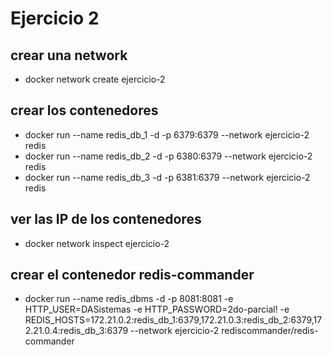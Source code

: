 Ejercicio 2
=============
crear una network
-----------------
- docker network create ejercicio-2

crear los contenedores
---------------------
- docker run --name redis_db_1 -d -p 6379:6379 --network ejercicio-2 redis
- docker run --name redis_db_2 -d -p 6380:6379 --network ejercicio-2 redis
- docker run --name redis_db_3 -d -p 6381:6379 --network ejercicio-2 redis

ver las IP de los contenedores
-----------------------------
- docker network inspect ejercicio-2 

crear el contenedor redis-commander
-----------------------------------
- docker run --name redis_dbms -d -p 8081:8081 -e HTTP_USER=DASistemas -e HTTP_PASSWORD=2do-parcial! -e REDIS_HOSTS=172.21.0.2:redis_db_1:6379,172.21.0.3:redis_db_2:6379,172.21.0.4:redis_db_3:6379 --network ejercicio-2 rediscommander/redis-commander